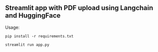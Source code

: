 ## Streamlit app with PDF upload using Langchain and HuggingFace 

Usage: 

`pip install -r requirements.txt`

`streamlit run app.py`
